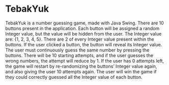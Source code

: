 # TebakYuk
TebakYuk is a number guessing game, made with Java Swing. There are 10 buttons present in the application. Each button will be assigned a random Integer value, but the value will be hidden from the user. The Integer value are: {1, 2, 3, 4, 5}. There are 2 of every Integer value present within the buttons. If the user clicked a button, the button will reveal its Integer value. The user must continuously guess the same number by pressing the buttons. There will be 10 starting attempts, and if the user guesses the wrong numbers, the attempt will reduce by 1. If the user has 0 attempts left, the game will restart by re-randomizing the buttons’ Integer value again, and also giving the user 10 attempts again. The user will win the game if they could correctly guessed all the Integer value of each button.
